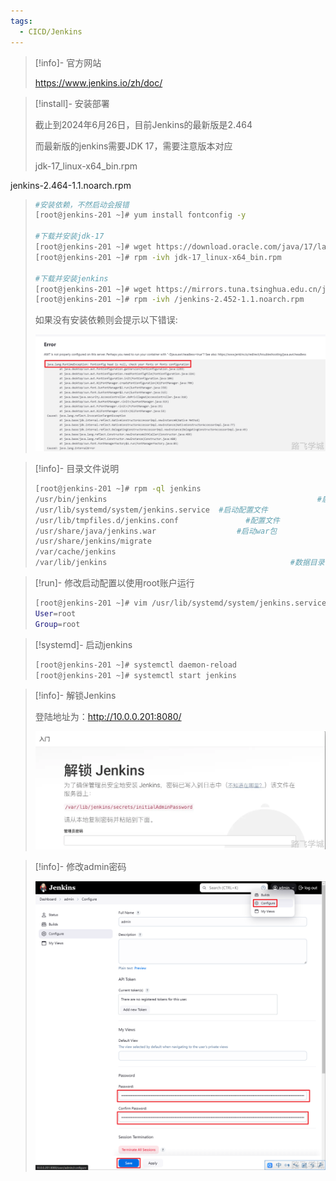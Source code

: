 ```yaml
---
tags:
  - CICD/Jenkins
---
```


> [!info]- 官方网站
> 
> 
> https://www.jenkins.io/zh/doc/
> 

> [!install]- 安装部署
> 
> 
> 截止到2024年6月26日，目前Jenkins的最新版是2.464
> 
> 而最新版的jenkins需要JDK 17，需要注意版本对应
> 
> jdk-17_linux-x64_bin.rpm
> 
jenkins-2.464-1.1.noarch.rpm
> 
> ```bash
> #安装依赖，不然启动会报错
> [root@jenkins-201 ~]# yum install fontconfig -y
> 
> #下载并安装jdk-17
> [root@jenkins-201 ~]# wget https://download.oracle.com/java/17/latest/jdk-17_linux-x64_bin.rpm
> [root@jenkins-201 ~]# rpm -ivh jdk-17_linux-x64_bin.rpm
> 
> #下载并安装jenkins
> [root@jenkins-201 ~]# wget https://mirrors.tuna.tsinghua.edu.cn/jenkins/redhat/jenkins-2.464-1.1.noarch.rpm
> [root@jenkins-201 ~]# rpm -ivh /jenkins-2.452-1.1.noarch.rpm
> ```
> 
> 如果没有安装依赖则会提示以下错误:
> 
> ![img](../images/1719797544692-7c3bd400-7540-447c-b1eb-18f9621e5b9c.png)
> 

> [!info]- 目录文件说明
> 
> 
> ```bash
> [root@jenkins-201 ~]# rpm -ql jenkins
> /usr/bin/jenkins												 #启动命令
> /usr/lib/systemd/system/jenkins.service  #启动配置文件
> /usr/lib/tmpfiles.d/jenkins.conf  			 #配置文件
> /usr/share/java/jenkins.war 			       #启动war包
> /usr/share/jenkins/migrate 
> /var/cache/jenkins
> /var/lib/jenkins 									       #数据目录
> ```

> [!run]- 修改启动配置以使用root账户运行
> 
> 
> ```bash
> [root@jenkins-201 ~]# vim /usr/lib/systemd/system/jenkins.service
> User=root
> Group=root
> ```

> [!systemd]- 启动jenkins
> 
> 
> ```bash
> [root@jenkins-201 ~]# systemctl daemon-reload
> [root@jenkins-201 ~]# systemctl start jenkins
> ```

> [!info]- 解锁Jenkins
> 
> 
> 登陆地址为：http://10.0.0.201:8080/
> 
> ![img](../images/1717318638877-64b0c6e8-5230-40a2-a4d9-dde1a0328365.webp)
> 

> [!info]- 修改admin密码
> 
> 
> ![img](../images/1719369217502-86f2fe40-74b1-48fc-8bd7-1ef721bfad8c.png)
> 
